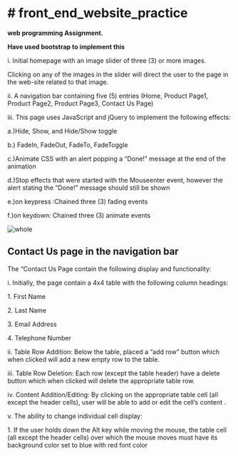 <h1># front_end_website_practice</h1>
<p><strong>web programming Assignment.</strong></p>
<p><strong>Have used bootstrap to implement this</strong></p>

<p>i. Initial homepage with an image slider of three (3) or more images.</p>
<p>Clicking on any of the images in the slider will direct the user to the
page in the web-site related to that image.</p>
<p>ii. A navigation bar containing five (5) entries (Home, Product Page1,
Product Page2, Product Page3, Contact Us Page)</p>
<p>iii. This page uses JavaScript and jQuery to implement the following effects:</p>
<p>a.)Hide, Show, and Hide/Show toggle </p>
<p>b.) FadeIn, FadeOut, FadeTo, FadeToggle </p>
<p>c.)Animate CSS with an alert popping a “Done!” message at the
end of the animation </p>
<p>d.)Stop effects that were started with the Mouseenter event, however the alert stating the “Done!” message should still be
shown</p>
<p>e.)on keypress :Chained three (3) fading events</p>
<p>f.)on keydown: Chained three (3) animate events </p>

![whole](https://cloud.githubusercontent.com/assets/12582488/23338104/0ccf332c-fbc7-11e6-8a1b-88aa699c4e24.png)


<h2>Contact Us page in  the navigation bar</h2>
<p>The “Contact Us Page contain the following display and
functionality:</p>
<p>i. Initially, the page contain a 4x4 table with the following column
headings:</p>
<p>1. First Name</p>
<p>2. Last Name</p>
<p>3. Email Address</p>
<p>4. Telephone Number</p>
</p>ii. Table Row Addition: Below the table, placed a “add row” button which when
clicked will add a new empty row to the table.</p>
<p>iii. Table Row Deletion: Each row (except the table header)  have a delete
button which when clicked will delete the appropriate table row.</p>
<p>iv. Content Addition/Editing: By clicking on the appropriate table cell (all except
the header cells), user will be able to add or edit the cell’s content .</p>
<p>v. The ability to change individual cell display:</p>
<p>1. If the user holds down the Alt key while moving the mouse, the table
cell (all except the header cells) over which the mouse moves must
have its background color set to blue with red font color </p>
